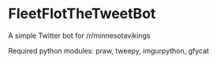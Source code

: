 # FleetFlotTheTweetBot

A simple Twitter bot for /r/minnesotavikings

Required python modules: praw, tweepy, imgurpython, gfycat